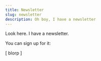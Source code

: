 ```yaml
---
title: Newsletter
slug: newsletter
description: Oh boy, I have a newsletter
---
```


Look here. I have a newsletter.

You can sign up for it:

[ blorp ]
